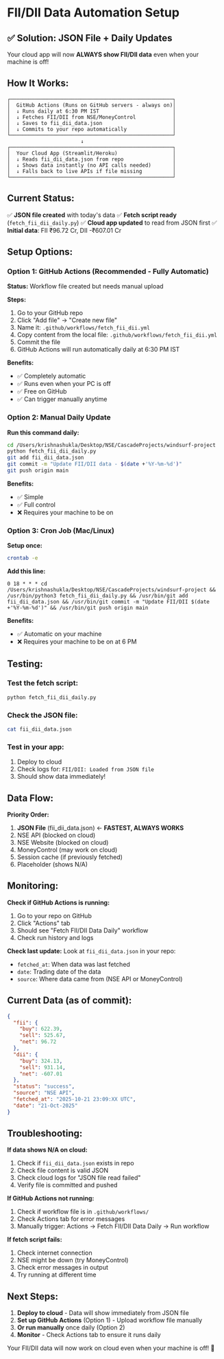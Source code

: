# FII/DII Data Automation Setup

## ✅ Solution: JSON File + Daily Updates

Your cloud app will now **ALWAYS show FII/DII data** even when your machine is off!

## How It Works:

```
┌─────────────────────────────────────────────────────┐
│  GitHub Actions (Runs on GitHub servers - always on)│
│  ↓ Runs daily at 6:30 PM IST                        │
│  ↓ Fetches FII/DII from NSE/MoneyControl            │
│  ↓ Saves to fii_dii_data.json                       │
│  ↓ Commits to your repo automatically               │
└─────────────────────────────────────────────────────┘
                        ↓
┌─────────────────────────────────────────────────────┐
│  Your Cloud App (Streamlit/Heroku)                  │
│  ↓ Reads fii_dii_data.json from repo                │
│  ↓ Shows data instantly (no API calls needed)       │
│  ↓ Falls back to live APIs if file missing          │
└─────────────────────────────────────────────────────┘
```

## Current Status:

✅ **JSON file created** with today's data
✅ **Fetch script ready** (`fetch_fii_dii_daily.py`)
✅ **Cloud app updated** to read from JSON first
✅ **Initial data**: FII ₹96.72 Cr, DII -₹607.01 Cr

## Setup Options:

### Option 1: GitHub Actions (Recommended - Fully Automatic)

**Status:** Workflow file created but needs manual upload

**Steps:**
1. Go to your GitHub repo
2. Click "Add file" → "Create new file"
3. Name it: `.github/workflows/fetch_fii_dii.yml`
4. Copy content from the local file: `.github/workflows/fetch_fii_dii.yml`
5. Commit the file
6. GitHub Actions will run automatically daily at 6:30 PM IST

**Benefits:**
- ✅ Completely automatic
- ✅ Runs even when your PC is off
- ✅ Free on GitHub
- ✅ Can trigger manually anytime

### Option 2: Manual Daily Update

**Run this command daily:**
```bash
cd /Users/krishnashukla/Desktop/NSE/CascadeProjects/windsurf-project
python fetch_fii_dii_daily.py
git add fii_dii_data.json
git commit -m "Update FII/DII data - $(date +'%Y-%m-%d')"
git push origin main
```

**Benefits:**
- ✅ Simple
- ✅ Full control
- ❌ Requires your machine to be on

### Option 3: Cron Job (Mac/Linux)

**Setup once:**
```bash
crontab -e
```

**Add this line:**
```
0 18 * * * cd /Users/krishnashukla/Desktop/NSE/CascadeProjects/windsurf-project && /usr/bin/python3 fetch_fii_dii_daily.py && /usr/bin/git add fii_dii_data.json && /usr/bin/git commit -m "Update FII/DII $(date +'%Y-%m-%d')" && /usr/bin/git push origin main
```

**Benefits:**
- ✅ Automatic on your machine
- ❌ Requires your machine to be on at 6 PM

## Testing:

### Test the fetch script:
```bash
python fetch_fii_dii_daily.py
```

### Check the JSON file:
```bash
cat fii_dii_data.json
```

### Test in your app:
1. Deploy to cloud
2. Check logs for: `FII/DII: Loaded from JSON file`
3. Should show data immediately!

## Data Flow:

**Priority Order:**
1. **JSON File** (fii_dii_data.json) ← **FASTEST, ALWAYS WORKS**
2. NSE API (blocked on cloud)
3. NSE Website (blocked on cloud)
4. MoneyControl (may work on cloud)
5. Session cache (if previously fetched)
6. Placeholder (shows N/A)

## Monitoring:

**Check if GitHub Actions is running:**
1. Go to your repo on GitHub
2. Click "Actions" tab
3. Should see "Fetch FII/DII Data Daily" workflow
4. Check run history and logs

**Check last update:**
Look at `fii_dii_data.json` in your repo:
- `fetched_at`: When data was last fetched
- `date`: Trading date of the data
- `source`: Where data came from (NSE API or MoneyControl)

## Current Data (as of commit):

```json
{
  "fii": {
    "buy": 622.39,
    "sell": 525.67,
    "net": 96.72
  },
  "dii": {
    "buy": 324.13,
    "sell": 931.14,
    "net": -607.01
  },
  "status": "success",
  "source": "NSE API",
  "fetched_at": "2025-10-21 23:09:XX UTC",
  "date": "21-Oct-2025"
}
```

## Troubleshooting:

**If data shows N/A on cloud:**
1. Check if `fii_dii_data.json` exists in repo
2. Check file content is valid JSON
3. Check cloud logs for "JSON file read failed"
4. Verify file is committed and pushed

**If GitHub Actions not running:**
1. Check if workflow file is in `.github/workflows/`
2. Check Actions tab for error messages
3. Manually trigger: Actions → Fetch FII/DII Data Daily → Run workflow

**If fetch script fails:**
1. Check internet connection
2. NSE might be down (try MoneyControl)
3. Check error messages in output
4. Try running at different time

## Next Steps:

1. **Deploy to cloud** - Data will show immediately from JSON file
2. **Set up GitHub Actions** (Option 1) - Upload workflow file manually
3. **Or run manually** once daily (Option 2)
4. **Monitor** - Check Actions tab to ensure it runs daily

Your FII/DII data will now work on cloud even when your machine is off! 🎉

